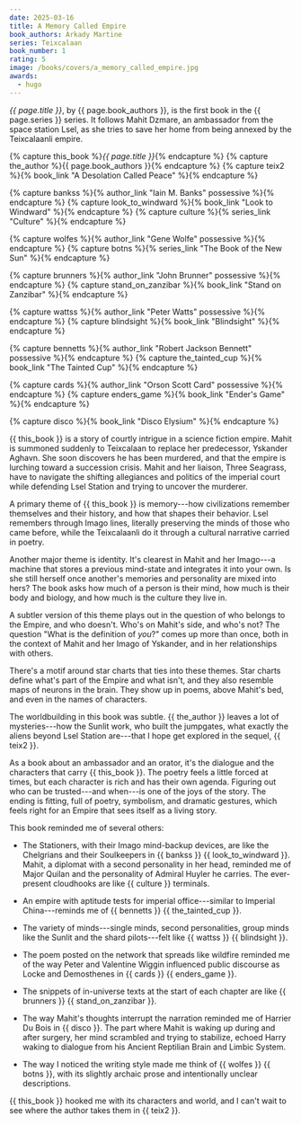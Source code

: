 ```yaml
---
date: 2025-03-16
title: A Memory Called Empire
book_authors: Arkady Martine
series: Teixcalaan
book_number: 1
rating: 5
image: /books/covers/a_memory_called_empire.jpg
awards:
  - hugo
---
```


<cite class="book-title">{{ page.title }}</cite>, by <span
class="author-name">{{ page.book_authors }}</span>, is the first book in the
<span class="book-series">{{ page.series }}</span> series. It follows Mahit
Dzmare, an ambassador from the space station Lsel, as she tries to save her
home from being annexed by the Teixcalaanli empire.

{% capture this_book %}<cite class="book-title">{{ page.title }}</cite>{% endcapture %}
{% capture the_author %}<span class="author-name">{{ page.book_authors }}</span>{% endcapture %}
{% capture teix2 %}{% book_link "A Desolation Called Peace" %}{% endcapture %}

{% capture bankss %}{% author_link "Iain M. Banks" possessive %}{% endcapture %}
{% capture look_to_windward %}{% book_link "Look to Windward" %}{% endcapture %}
{% capture culture %}{% series_link "Culture" %}{% endcapture %}

{% capture wolfes %}{% author_link "Gene Wolfe" possessive %}{% endcapture %}
{% capture botns %}{% series_link "The Book of the New Sun" %}{% endcapture %}

{% capture brunners %}{% author_link "John Brunner" possessive %}{% endcapture %}
{% capture stand_on_zanzibar %}{% book_link "Stand on Zanzibar" %}{% endcapture %}

{% capture wattss %}{% author_link "Peter Watts" possessive %}{% endcapture %}
{% capture blindsight %}{% book_link "Blindsight" %}{% endcapture %}

{% capture bennetts %}{% author_link "Robert Jackson Bennett" possessive %}{% endcapture %}
{% capture the_tainted_cup %}{% book_link "The Tainted Cup" %}{% endcapture %}

{% capture cards %}{% author_link "Orson Scott Card" possessive %}{% endcapture %}
{% capture enders_game %}{% book_link "Ender's Game" %}{% endcapture %}

{% capture disco %}{% book_link "Disco Elysium" %}{% endcapture %}

{{ this_book }} is a story of courtly intrigue in a science fiction empire.
Mahit is summoned suddenly to Teixcalaan to replace her predecessor, Yskander
Aghavn. She soon discovers he has been murdered, and that the empire is
lurching toward a succession crisis. Mahit and her liaison, Three Seagrass,
have to navigate the shifting allegiances and politics of the imperial court
while defending Lsel Station and trying to uncover the murderer.

A primary theme of {{ this_book }} is memory---how civilizations remember
themselves and their history, and how that shapes their behavior. Lsel
remembers through Imago lines, literally preserving the minds of those who
came before, while the Teixcalaanli do it through a cultural narrative carried
in poetry.

Another major theme is identity. It's clearest in Mahit and her Imago---a machine
that stores a previous mind-state and integrates it into your own. Is she still
herself once another's memories and personality are mixed into hers? The book
asks how much of a person is their mind, how much is their body and biology,
and how much is the culture they live in.

A subtler version of this theme plays out in the question of who belongs to the
Empire, and who doesn't. Who's on Mahit's side, and who's not? The question
"What is the definition of _you_?" comes up more than once, both in the context
of Mahit and her Imago of Yskander, and in her relationships with others.

There's a motif around star charts that ties into these themes. Star charts
define what's part of the Empire and what isn't, and they also resemble maps of
neurons in the brain. They show up in poems, above Mahit's bed, and even in the
names of characters.

The worldbuilding in this book was subtle. {{ the_author }} leaves a lot of
mysteries---how the Sunlit work, who built the jumpgates, what exactly the
aliens beyond Lsel Station are---that I hope get explored in the sequel, {{
teix2 }}.

As a book about an ambassador and an orator, it's the dialogue and the
characters that carry {{ this_book }}. The poetry feels a little forced at
times, but each character is rich and has their own agenda. Figuring out who
can be trusted---and when---is one of the joys of the story. The ending is
fitting, full of poetry, symbolism, and dramatic gestures, which feels right
for an Empire that sees itself as a living story.

This book reminded me of several others:

- The Stationers, with their Imago mind-backup devices, are like the
  Chelgrians and their Soulkeepers in {{ bankss }} {{ look_to_windward }}.
  Mahit, a diplomat with a second personality in her head, reminded me of
  Major Quilan and the personality of Admiral Huyler he carries. The
  ever-present cloudhooks are like {{ culture }} terminals.

- An empire with aptitude tests for imperial office---similar to Imperial
  China---reminds me of {{ bennetts }} {{ the_tainted_cup }}.

- The variety of minds---single minds, second personalities, group minds like the
  Sunlit and the shard pilots---felt like {{ wattss }} {{ blindsight }}.

- The poem posted on the network that spreads like wildfire reminded me of the
  way Peter and Valentine Wiggin influenced public discourse as Locke and
  Demosthenes in {{ cards }} {{ enders_game }}.

- The snippets of in-universe texts at the start of each chapter are like {{
  brunners }} {{ stand_on_zanzibar }}.

- The way Mahit's thoughts interrupt the narration reminded me of Harrier Du
  Bois in {{ disco }}. The part where Mahit is waking up during and after
  surgery, her mind scrambled and trying to stabilize, echoed Harry waking to
  dialogue from his Ancient Reptilian Brain and Limbic System.

- The way I noticed the writing style made me think of {{ wolfes }} {{ botns
  }}, with its slightly archaic prose and intentionally unclear descriptions.

{{ this_book }} hooked me with its characters and world, and I can't wait to
see where the author takes them in {{ teix2 }}.
